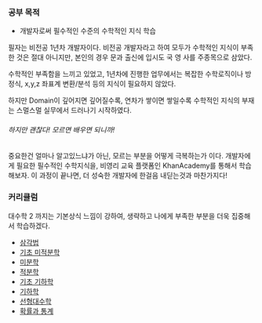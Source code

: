 ### 공부 목적

- 개발자로써 필수적인 수준의 수학적인 지식 학습

필자는 비전공 1년차 개발자이다. 
비전공 개발자라고 하여 모두가 수학적인 지식이 부족한 것은 절대 아니지만, 
본인의 경우 문과 출신에 입시도 국 영 사를 주종목으로 삼았다.

수학적인 부족함을 느끼고 있었고, 1년차에 진행한 업무에서는 복잡한 수학로직이나
방정식, x,y,z 좌표계 변환/분석 등의 지식이 필요하지 않았다.

하지만 Domain이 깊어지면 깊어질수록, 연차가 쌓이면 쌓일수록 수학적인 지식의 부재는
스멀스멀 실무에서 드러나기 시작하였다.

###### 하지만 괜찮다! 모르면 배우면 되니까!

중요한건 얼마나 알고있느냐가 아닌, 모르는 부분을 어떻게 극복하는가 이다.
개발자에게 필요한 필수적인 수학지식을, 비영리 교육 플랫폼인 KhanAcademy를 통해서
학습해보자. 이 과정이 끝나면, 더 성숙한 개발자에 한걸음 내딛는것과 마찬가지다!

### 커리큘럼

대수학 2 까지는 기본상식 느낌이 강하여, 생략하고 나에게 부족한 부분을 더욱 집중해서 학습하겠다.

- [삼각법](https://ko.khanacademy.org/math/trigonometry)
- [기초 미적분학](https://ko.khanacademy.org/math/precalculus)
- [미분학](https://ko.khanacademy.org/math/differential-calculus)
- [적분학](https://ko.khanacademy.org/math/integral-calculus)
- [기초 기하학](https://ko.khanacademy.org/math/basic-geo)
- [기하학](https://ko.khanacademy.org/math/geometry)
- [선형대수학](https://ko.khanacademy.org/math/linear-algebra)
- [확률과 통계](https://ko.khanacademy.org/math/statistics-probability)